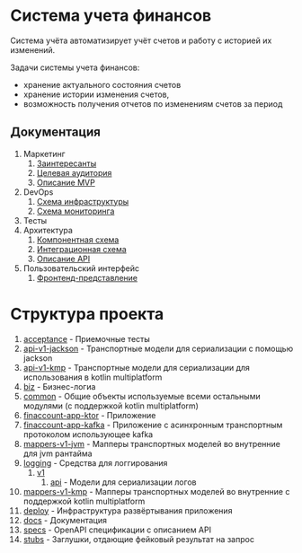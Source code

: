 # Система учета финансов

Система учёта автоматизирует учёт счетов и работу с историей их изменений.

Задачи системы учета финансов:

- хранение актуального состояния счетов
- хранение истории изменения счетов,
- возможность получения отчетов по изменениям счетов за период

## Документация

1. Маркетинг
    1. [Заинтересанты](./docs/marketing/stakeholders.md)
    2. [Целевая аудитория](./docs/marketing/target-audience.md)
    3. [Описание MVP](./docs/marketing/mvp.md)
2. DevOps
    1. [Схема инфраструктуры](./docs/devops/infrastruture.md)
    2. [Схема мониторинга](./docs/devops/monitoring.md)
3. Тесты
4. Архитектура
    1. [Компонентная схема](./docs/architecture/architecture.md)
    2. [Интеграционная схема](./docs/architecture/integration.md)
    3. [Описание API](./docs/architecture/api.md)
5. Пользовательский интерфейс
    1. [Фронтенд-представление](./docs/UI/frontend.md)

# Структура проекта

1. [acceptance](acceptance) - Приемочные тесты
2. [api-v1-jackson](api-v1-jackson) - Транспортные модели для сериализации с
   помощью jackson
3. [api-v1-kmp](api-v1-kmp) - Транспортные модели для сериализации для
   использования в kotlin multiplatform
4. [biz](biz) - Бизнес-логиа
5. [common](common) - Общие объекты используемые всеми остальными модулями (с
   поддержкой kotlin multiplatform)
6. [finaccount-app-ktor](finaccount-app-ktor) - Приложение
7. [finaccount-app-kafka](finaccount-app-kafka) - Приложение с асинхронным
   транспортным протоколом использующее kafka
8. [mappers-v1-jvm](mappers-v1-jvm) - Мапперы транспортных моделей во
   внутренние для jvm рантайма
9. [logging](loggging) - Средства для логгирования
    1. [v1](logging/v1)
        1. [api](logging/v1/api) - Модели для сериализации логов
10. [mappers-v1-kmp](mappers-v1-kmp) - Мапперы транспортных моделей во
    внутренние с поддержкой kotlin multiplatform
11. [deploy](deploy) - Инфраструктура развёртывания приложения
12. [docs](docs) - Документация
13. [specs](specs) - OpenAPI спецификации с описанием API
14. [stubs](stubs) - Заглушки, отдающие фейковый результат на запрос
